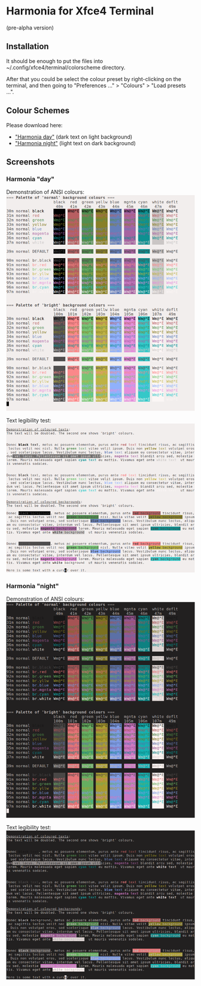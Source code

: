 # Harmonia for Xfce4 Terminal
(pre-alpha version)

## Installation

It should be enough to put the files into ~/.config/xfce4/terminal/colorscheme directory.

After that you could be select the colour preset by right-clicking on the terminal, and then going to
"Preferences ..." > "Colours" > "Load presets ...".

## Colour Schemes

Please download here:

* ["Harmonia day"](harmonia-day.theme) (dark text on light background)
* ["Harmonia night"](harmonia-night.theme) (light text on dark background)

## Screenshots

### Harmonia "day"

Demonstration of ANSI colours:
[![Harmonia "day", ANSI colours](ANSI-colours-Harmonia-day.png)](harmonia-day.theme)

Text legibility test:
[![Harmonia "day", ANSI colours](Text-legibility-Harmonia-day.png)](harmonia-day.theme)

### Harmonia "night"

Demonstration of ANSI colours:
[![Harmonia "night", ANSI colours](ANSI-colours-Harmonia-night.png)](harmonia-night.theme)

Text legibility test:
[![Harmonia "night", ANSI colours](Text-legibility-Harmonia-night.png)](harmonia-night.theme)